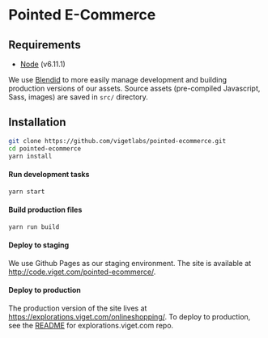 # Pointed E-Commerce

## Requirements

* [Node](https://nodejs.org/) (v6.11.1)

We use [Blendid](https://www.npmjs.com/package/blendid) to more easily manage development and building production versions of our assets. Source assets (pre-compiled Javascript, Sass, images) are saved in `src/` directory.

## Installation

```bash
git clone https://github.com/vigetlabs/pointed-ecommerce.git
cd pointed-ecommerce
yarn install
```

#### Run development tasks
```bash
yarn start
```

#### Build production files
```bash
yarn run build
```

#### Deploy to staging

We use Github Pages as our staging environment. The site is available at http://code.viget.com/pointed-ecommerce/.


#### Deploy to production

The production version of the site lives at https://explorations.viget.com/onlineshopping/. To deploy to production, see the [README](https://github.com/vigetlabs/explorations.viget/blob/master/README.md#deploying) for explorations.viget.com repo.
